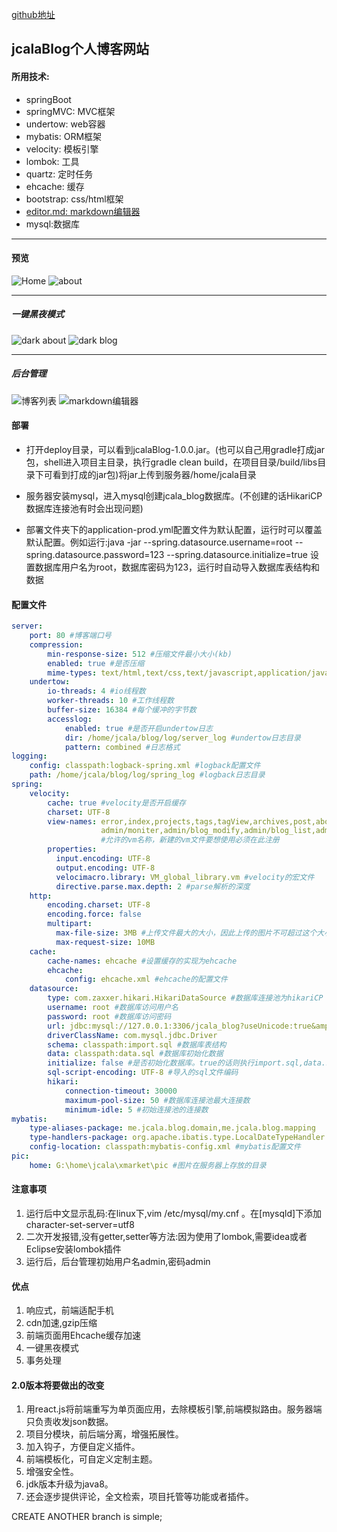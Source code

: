 [github地址](https://github.com/jcalaz/jcalaBlog)
## jcalaBlog个人博客网站
#### 所用技术:
 - springBoot 
 - springMVC: MVC框架
 - undertow: web容器
 - mybatis: ORM框架
 - velocity: 模板引擎
 - lombok: 工具
 - quartz: 定时任务
 - ehcache: 缓存
 - bootstrap: css/html框架
 - [editor.md: markdown编辑器](https://github.com/pandao/editor.md)
 - mysql:数据库
---
#### 预览
![Home](http://jcalaz.github.io/img/jcala_blog.index.jpg)
![about](http://jcalaz.github.io/img/jcala_blog.about.jpg)

---
##### 一键黑夜模式
![dark about](http://jcalaz.github.io/img/jcala_blog.bkindex.jpg)
![dark blog](http://jcalaz.github.io/img/jcala_blog.bkpost.jpg)

---
##### 后台管理
![博客列表](http://jcalaz.github.io/img/jcala_blog.adlist.jpg)
![markdown编辑器](http://jcalaz.github.io/img/jcala_blog.adre.jpg)

#### 部署

- 打开deploy目录，可以看到jcalaBlog-1.0.0.jar。(也可以自己用gradle打成jar包，shell进入项目主目录，执行gradle clean build，在项目目录/build/libs目录下可看到打成的jar包)将jar上传到服务器/home/jcala目录

- 服务器安装mysql，进入mysql创建jcala_blog数据库。(不创建的话HikariCP数据库连接池有时会出现问题)

- 部署文件夹下的application-prod.yml配置文件为默认配置，运行时可以覆盖默认配置。例如运行:java -jar  --spring.datasource.username=root --spring.datasource.password=123 --spring.datasource.initialize=true
设置数据库用户名为root，数据库密码为123，运行时自动导入数据库表结构和数据

#### 配置文件
```yaml
server:
    port: 80 #博客端口号
    compression:
        min-response-size: 512 #压缩文件最小大小(kb)
        enabled: true #是否压缩
        mime-types: text/html,text/css,text/javascript,application/javascript,image/gif,image/png,image/jpg #要压缩的文件格式
    undertow:
        io-threads: 4 #io线程数
        worker-threads: 10 #工作线程数
        buffer-size: 16384 #每个缓冲的字节数
        accesslog:
            enabled: true #是否开启undertow日志
            dir: /home/jcala/blog/log/server_log #undertow日志目录
            pattern: combined #日志格式
logging:
    config: classpath:logback-spring.xml #logback配置文件
    path: /home/jcala/blog/log/spring_log #logback日志目录
spring:
    velocity:
        cache: true #velocity是否开启缓存
        charset: UTF-8
        view-names: error,index,projects,tags,tagView,archives,post,about,login,admin/blog_add,admin/project, 
                    admin/moniter,admin/blog_modify,admin/blog_list,admin/info,admin/result,admin/resume
                    #允许的vm名称，新建的vm文件要想使用必须在此注册
        properties:
          input.encoding: UTF-8
          output.encoding: UTF-8
          velocimacro.library: VM_global_library.vm #velocity的宏文件
          directive.parse.max.depth: 2 #parse解析的深度
    http:
        encoding.charset: UTF-8
        encoding.force: false
        multipart:
          max-file-size: 3MB #上传文件最大的大小，因此上传的图片不可超过这个大小，否则抛出异常
          max-request-size: 10MB
    cache:
        cache-names: ehcache #设置缓存的实现为ehcache
        ehcache:
            config: ehcache.xml #ehcache的配置文件
    datasource:
        type: com.zaxxer.hikari.HikariDataSource #数据库连接池为hikariCP
        username: root #数据库访问用户名
        password: root #数据库访问密码
        url: jdbc:mysql://127.0.0.1:3306/jcala_blog?useUnicode:true&amp;characterEncoding:UTF-8
        driverClassName: com.mysql.jdbc.Driver
        schema: classpath:import.sql #数据库表结构
        data: classpath:data.sql #数据库初始化数据
        initialize: false #是否初始化数据库。true的话则执行import.sql,data.sql sql语句，导入表结构和初始化数据
        sql-script-encoding: UTF-8 #导入的sql文件编码
        hikari:
            connection-timeout: 30000
            maximum-pool-size: 50 #数据库连接池最大连接数
            minimum-idle: 5 #初始连接池的连接数
mybatis:
    type-aliases-package: me.jcala.blog.domain,me.jcala.blog.mapping
    type-handlers-package: org.apache.ibatis.type.LocalDateTypeHandler
    config-location: classpath:mybatis-config.xml #mybatis配置文件
pic:
    home: G:\home\jcala\xmarket\pic #图片在服务器上存放的目录
```

#### 注意事项
1. 运行后中文显示乱码:在linux下,vim /etc/mysql/my.cnf 。在[mysqld]下添加character-set-server=utf8
2. 二次开发报错,没有getter,setter等方法:因为使用了lombok,需要idea或者Eclipse安装lombok插件
3. 运行后，后台管理初始用户名admin,密码admin

#### 优点
1. 响应式，前端适配手机
2. cdn加速,gzip压缩
3. 前端页面用Ehcache缓存加速
4. 一键黑夜模式
5. 事务处理

#### 2.0版本将要做出的改变
1. 用react.js将前端重写为单页面应用，去除模板引擎,前端模拟路由。服务器端只负责收发json数据。
2. 项目分模块，前后端分离，增强拓展性。
3. 加入钩子，方便自定义插件。
4. 前端模板化，可自定义定制主题。
5. 增强安全性。
6. jdk版本升级为java8。
7. 还会逐步提供评论，全文检索，项目托管等功能或者插件。

CREATE ANOTHER branch is simple;
